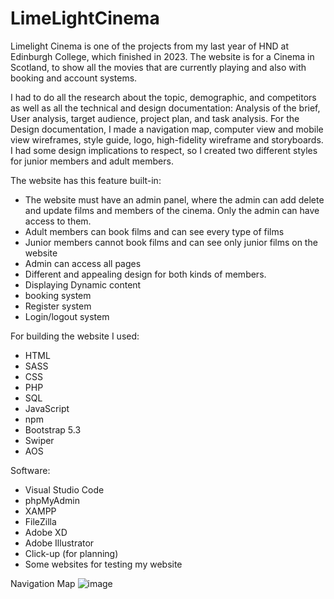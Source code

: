 # LimeLightCinema
Limelight Cinema is one of the projects from my last year of HND at Edinburgh College, which finished in 2023. 
The website is for a Cinema in Scotland, to show all the movies that are currently playing and also with booking and account systems.

I had to do all the research about the topic, demographic, and competitors as well as all the technical and design documentation: Analysis of the brief, User analysis, target audience, project plan, and task analysis.
For the Design documentation, I made a navigation map, computer view and mobile view wireframes, style guide, logo, high-fidelity wireframe and storyboards. I had some design implications to respect, so I created two different styles for junior members and adult members.

The website has this feature built-in:
- The website must have an admin panel, where the admin can add delete and update films and members of the cinema. Only the admin can have access to them.
- Adult members can book films and can see every type of films
- Junior members cannot book films and can see only junior films on the website
- Admin can access all pages
- Different and appealing design for both kinds of members. 
- Displaying Dynamic content
- booking system
- Register system
- Login/logout system

For building the website I used:
- HTML
- SASS
- CSS
- PHP
- SQL
- JavaScript
- npm
- Bootstrap 5.3
- Swiper
- AOS

Software:
- Visual Studio Code
- phpMyAdmin
- XAMPP
- FileZilla
- Adobe XD
- Adobe Illustrator
- Click-up (for planning)
- Some websites for testing my website

Navigation Map
![image](https://user-images.githubusercontent.com/92265991/214430441-22a96bec-e933-4dd0-a1e2-abb3291bb408.png)

